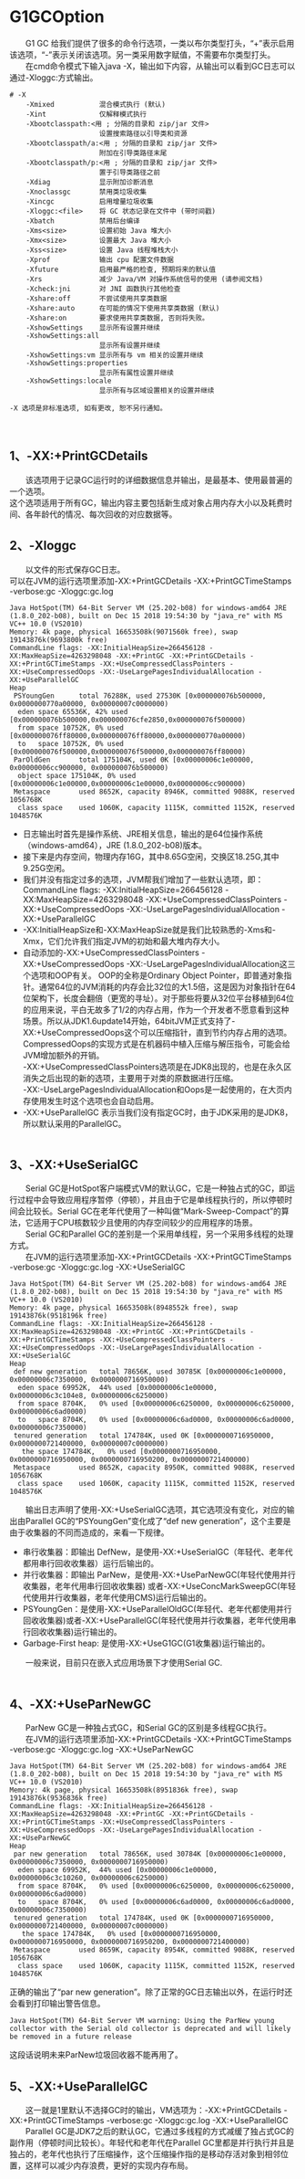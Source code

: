 # G1GCOption
&emsp;&emsp;G1 GC 给我们提供了很多的命令行选项，一类以布尔类型打头，“+”表示启用该选项，“-”表示关闭该选项。另一类采用数字赋值，不需要布尔类型打头。  
&emsp;&emsp;在cmd命令模式下输入java -X，输出如下内容，从输出可以看到GC日志可以通过-Xloggc:<file>方式输出。
```shell
# -X
    -Xmixed           混合模式执行 (默认)
    -Xint             仅解释模式执行
    -Xbootclasspath:<用 ; 分隔的目录和 zip/jar 文件>
                      设置搜索路径以引导类和资源
    -Xbootclasspath/a:<用 ; 分隔的目录和 zip/jar 文件>
                      附加在引导类路径末尾
    -Xbootclasspath/p:<用 ; 分隔的目录和 zip/jar 文件>
                      置于引导类路径之前
    -Xdiag            显示附加诊断消息
    -Xnoclassgc       禁用类垃圾收集
    -Xincgc           启用增量垃圾收集
    -Xloggc:<file>    将 GC 状态记录在文件中 (带时间戳)
    -Xbatch           禁用后台编译
    -Xms<size>        设置初始 Java 堆大小
    -Xmx<size>        设置最大 Java 堆大小
    -Xss<size>        设置 Java 线程堆栈大小
    -Xprof            输出 cpu 配置文件数据
    -Xfuture          启用最严格的检查, 预期将来的默认值
    -Xrs              减少 Java/VM 对操作系统信号的使用 (请参阅文档)
    -Xcheck:jni       对 JNI 函数执行其他检查
    -Xshare:off       不尝试使用共享类数据
    -Xshare:auto      在可能的情况下使用共享类数据 (默认)
    -Xshare:on        要求使用共享类数据, 否则将失败。
    -XshowSettings    显示所有设置并继续
    -XshowSettings:all
                      显示所有设置并继续
    -XshowSettings:vm 显示所有与 vm 相关的设置并继续
    -XshowSettings:properties
                      显示所有属性设置并继续
    -XshowSettings:locale
                      显示所有与区域设置相关的设置并继续

-X 选项是非标准选项, 如有更改, 恕不另行通知。
```
&nbsp;&nbsp;

## 1、-XX:+PrintGCDetails
&emsp;&emsp;该选项用于记录GC运行时的详细数据信息并输出，是最基本、使用最普遍的一个选项。  
这个选项适用于所有GC，输出内容主要包括新生成对象占用内存大小以及耗费时间、各年龄代的情况、每次回收的对应数据等。
&nbsp;&nbsp;
&nbsp;&nbsp;

## 2、-Xloggc
&emsp;&emsp;以文件的形式保存GC日志。  
可以在JVM的运行选项里添加-XX:+PrintGCDetails -XX:+PrintGCTimeStamps -verbose:gc -Xloggc:gc.log
```shell
Java HotSpot(TM) 64-Bit Server VM (25.202-b08) for windows-amd64 JRE (1.8.0_202-b08), built on Dec 15 2018 19:54:30 by "java_re" with MS VC++ 10.0 (VS2010)
Memory: 4k page, physical 16653508k(9071560k free), swap 19143876k(9693800k free)
CommandLine flags: -XX:InitialHeapSize=266456128 -XX:MaxHeapSize=4263298048 -XX:+PrintGC -XX:+PrintGCDetails -XX:+PrintGCTimeStamps -XX:+UseCompressedClassPointers -XX:+UseCompressedOops -XX:-UseLargePagesIndividualAllocation -XX:+UseParallelGC 
Heap
 PSYoungGen      total 76288K, used 27530K [0x000000076b500000, 0x0000000770a00000, 0x00000007c0000000)
  eden space 65536K, 42% used [0x000000076b500000,0x000000076cfe2850,0x000000076f500000)
  from space 10752K, 0% used [0x000000076ff80000,0x000000076ff80000,0x0000000770a00000)
  to   space 10752K, 0% used [0x000000076f500000,0x000000076f500000,0x000000076ff80000)
 ParOldGen       total 175104K, used 0K [0x00000006c1e00000, 0x00000006cc900000, 0x000000076b500000)
  object space 175104K, 0% used [0x00000006c1e00000,0x00000006c1e00000,0x00000006cc900000)
 Metaspace       used 8652K, capacity 8946K, committed 9088K, reserved 1056768K
  class space    used 1060K, capacity 1115K, committed 1152K, reserved 1048576K
```
* 日志输出时首先是操作系统、JRE相关信息，输出的是64位操作系统（windows-amd64），JRE (1.8.0_202-b08)版本。  
* 接下来是内存空间，物理内存16G，其中8.65G空闲，交换区18.25G,其中9.25G空闲。  
* 我们并没有指定过多的选项，JVM帮我们增加了一些默认选项，即：CommandLine flags: -XX:InitialHeapSize=266456128 -XX:MaxHeapSize=4263298048 -XX:+UseCompressedClassPointers -XX:+UseCompressedOops -XX:-UseLargePagesIndividualAllocation -XX:+UseParallelGC  
* -XX:InitialHeapSize和-XX:MaxHeapSize就是我们比较熟悉的-Xms和-Xmx，它们允许我们指定JVM的初始和最大堆内存大小。  
* 自动添加的-XX:+UseCompressedClassPointers -XX:+UseCompressedOops -XX:-UseLargePagesIndividualAllocation这三个选项和OOP有关。  OOP的全称是Ordinary Object Pointer，即普通对象指针。通常64位的JVM消耗的内存会比32位的大1.5倍，这是因为对象指针在64位架构下，长度会翻倍（更宽的寻址）。对于那些将要从32位平台移植到64位的应用来说，平白无故多了1/2的内存占用，作为一个开发者不愿意看到这种场景。所以从JDK1.6update14开始，64bitJVM正式支持了-XX:+UseCompressedOops这个可以压缩指针，直到节约内存占用的选项。CompressedOops的实现方式是在机器码中植入压缩与解压指令，可能会给JVM增加额外的开销。  
-XX:+UseCompressedClassPointers选项是在JDK8出现的，也是在永久区消失之后出现的新的选项，主要用于对类的原数据进行压缩。  
-XX:-UseLargePagesIndividualAllocation和Oops是一起使用的，在大页内存使用发生时这个选项也会自动启用。  
* -XX:+UseParallelGC 表示当我们没有指定GC时，由于JDK采用的是JDK8，所以默认采用的ParallelGC。  
&nbsp;&nbsp;
&nbsp;&nbsp;

## 3、-XX:+UseSerialGC
&emsp;&emsp;Serial GC是HotSpot客户端模式VM的默认GC，它是一种独占式的GC，即运行过程中会导致应用程序暂停（停顿），并且由于它是单线程执行的，所以停顿时间会比较长。Serial GC在老年代使用了一种叫做“Mark-Sweep-Compact”的算法，它适用于CPU核数较少且使用的内存空间较少的应用程序的场景。  
&emsp;&emsp;Serial GC和Parallel GC的差别是一个采用单线程，另一个采用多线程的处理方式。  
&emsp;&emsp;在JVM的运行选项里添加-XX:+PrintGCDetails -XX:+PrintGCTimeStamps -verbose:gc -Xloggc:gc.log -XX:+UseSerialGC
```shell
Java HotSpot(TM) 64-Bit Server VM (25.202-b08) for windows-amd64 JRE (1.8.0_202-b08), built on Dec 15 2018 19:54:30 by "java_re" with MS VC++ 10.0 (VS2010)
Memory: 4k page, physical 16653508k(8948552k free), swap 19143876k(9518196k free)
CommandLine flags: -XX:InitialHeapSize=266456128 -XX:MaxHeapSize=4263298048 -XX:+PrintGC -XX:+PrintGCDetails -XX:+PrintGCTimeStamps -XX:+UseCompressedClassPointers -XX:+UseCompressedOops -XX:-UseLargePagesIndividualAllocation -XX:+UseSerialGC 
Heap
 def new generation   total 78656K, used 30785K [0x00000006c1e00000, 0x00000006c7350000, 0x0000000716950000)
  eden space 69952K,  44% used [0x00000006c1e00000, 0x00000006c3c104e8, 0x00000006c6250000)
  from space 8704K,   0% used [0x00000006c6250000, 0x00000006c6250000, 0x00000006c6ad0000)
  to   space 8704K,   0% used [0x00000006c6ad0000, 0x00000006c6ad0000, 0x00000006c7350000)
 tenured generation   total 174784K, used 0K [0x0000000716950000, 0x0000000721400000, 0x00000007c0000000)
   the space 174784K,   0% used [0x0000000716950000, 0x0000000716950000, 0x0000000716950200, 0x0000000721400000)
 Metaspace       used 8652K, capacity 8950K, committed 9088K, reserved 1056768K
  class space    used 1060K, capacity 1115K, committed 1152K, reserved 1048576K
```
&emsp;&emsp;输出日志声明了使用-XX:+UseSerialGC选项，其它选项没有变化，对应的输出由Parallel GC的“PSYoungGen”变化成了“def new generation”，这个主要是由于收集器的不同而造成的，来看一下规律。
* 串行收集器：即输出 DefNew，是使用-XX:+UseSerialGC（年轻代、老年代都用串行回收收集器）运行后输出的。
* 并行收集器：即输出 ParNew，是使用-XX:+UseParNewGC(年轻代使用并行收集器，老年代用串行回收收集器) 或者-XX:+UseConcMarkSweepGC(年轻代使用并行收集器，老年代使用CMS)运行后输出的。
* PSYoungGen：是使用-XX:+UseParallelOldGC(年轻代、老年代都使用并行回收收集器)或者-XX:+UseParallelGC(年轻代使用并行收集器，老年代使用串行回收收集器)运行输出的。
* Garbage-First heap: 是使用-XX:+UseG1GC(G1收集器)运行输出的。  

&emsp;&emsp;一般来说，目前只在嵌入式应用场景下才使用Serial GC.  
&nbsp;&nbsp;
&nbsp;&nbsp;

## 4、-XX:+UseParNewGC
&emsp;&emsp;ParNew GC是一种独占式GC，和Serial GC的区别是多线程GC执行。  
&emsp;&emsp;在JVM的运行选项里添加-XX:+PrintGCDetails -XX:+PrintGCTimeStamps -verbose:gc -Xloggc:gc.log -XX:+UseParNewGC
```shell
Java HotSpot(TM) 64-Bit Server VM (25.202-b08) for windows-amd64 JRE (1.8.0_202-b08), built on Dec 15 2018 19:54:30 by "java_re" with MS VC++ 10.0 (VS2010)
Memory: 4k page, physical 16653508k(8951836k free), swap 19143876k(9536836k free)
CommandLine flags: -XX:InitialHeapSize=266456128 -XX:MaxHeapSize=4263298048 -XX:+PrintGC -XX:+PrintGCDetails -XX:+PrintGCTimeStamps -XX:+UseCompressedClassPointers -XX:+UseCompressedOops -XX:-UseLargePagesIndividualAllocation -XX:+UseParNewGC 
Heap
 par new generation   total 78656K, used 30784K [0x00000006c1e00000, 0x00000006c7350000, 0x0000000716950000)
  eden space 69952K,  44% used [0x00000006c1e00000, 0x00000006c3c10260, 0x00000006c6250000)
  from space 8704K,   0% used [0x00000006c6250000, 0x00000006c6250000, 0x00000006c6ad0000)
  to   space 8704K,   0% used [0x00000006c6ad0000, 0x00000006c6ad0000, 0x00000006c7350000)
 tenured generation   total 174784K, used 0K [0x0000000716950000, 0x0000000721400000, 0x00000007c0000000)
   the space 174784K,   0% used [0x0000000716950000, 0x0000000716950000, 0x0000000716950200, 0x0000000721400000)
 Metaspace       used 8659K, capacity 8954K, committed 9088K, reserved 1056768K
  class space    used 1060K, capacity 1115K, committed 1152K, reserved 1048576K
```
正确的输出了“par new generation”。除了正常的GC日志输出以外，在运行时还会看到打印输出警告信息。
```shell
Java HotSpot(TM) 64-Bit Server VM warning: Using the ParNew young collector with the Serial old collector is deprecated and will likely be removed in a future release
```
这段话说明未来ParNew垃圾回收器不能再用了。
&nbsp;&nbsp;
&nbsp;&nbsp;

## 5、-XX:+UseParallelGC
&emsp;&emsp;这一就是1里默认不选择GC时的输出，VM选项为：-XX:+PrintGCDetails -XX:+PrintGCTimeStamps -verbose:gc -Xloggc:gc.log -XX:+UseParallelGC  
&emsp;&emsp;Parallel GC是JDK7之后的默认GC，它通过多线程的方式减缓了独占式GC的副作用（停顿时间比较长）。年轻代和老年代在Parallel GC里都是并行执行并且是独占的，老年代也执行了压缩操作，这个压缩操作指的是移动存活对象到相邻位置，这样可以减少内存浪费，更好的实现内存布局。  






